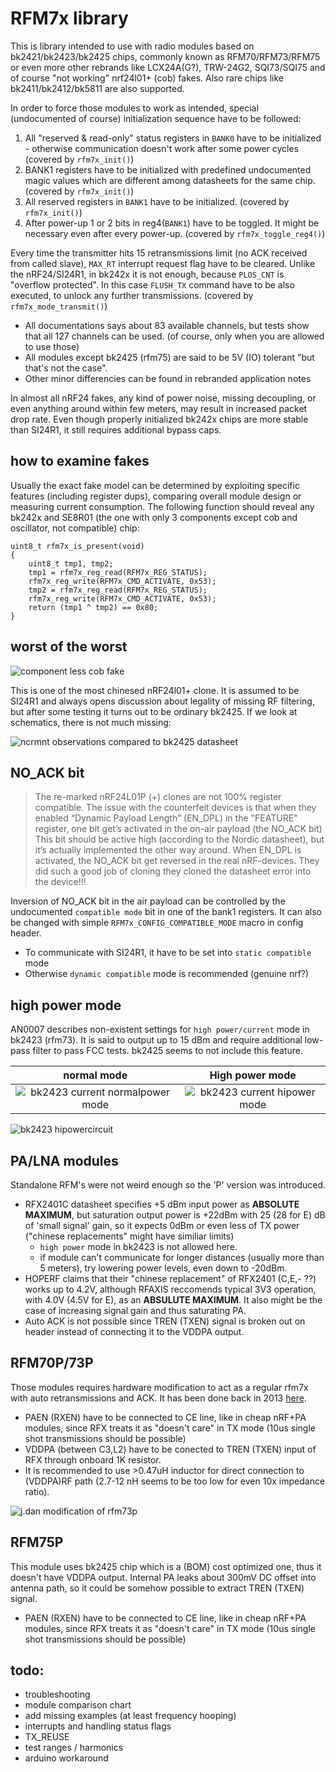 # RFM7x library

This is library intended to use with radio modules based on bk2421/bk2423/bk2425 chips, commonly known as RFM70/RFM73/RFM75 or even more other rebrands like LCX24A(G?), TRW-24G2, SQI73/SQI75 and of course "not working" nrf24l01+ (cob) fakes.
Also rare chips like bk2411/bk2412/bk5811 are also supported.

In order to force those modules to work as intended, special (undocumented of course) initialization sequence have to be followed:

1. All "reserved & read-only" status registers in `BANK0` have to be initialized - otherwise communication doesn't work after some power cycles (covered by `rfm7x_init()`)
2. BANK1 registers have to be initialized with predefined undocumented magic values which are different among datasheets for the same chip. (covered by `rfm7x_init()`)
3. All reserved registers in `BANK1` have to be initialized. (covered by `rfm7x_init()`)
4. After power-up 1 or 2 bits in reg4(`BANK1`) have to be toggled. It might be necessary even after every power-up. (covered by `rfm7x_toggle_reg4()`)

Every time the transmitter hits 15 retransmissions limit (no ACK received from called slave), `MAX_RT` interrupt request flag have to be cleared.
Unlike the nRF24/SI24R1, in bk242x it is not enough, because `PLOS_CNT` is "overflow protected".
In this case `FLUSH_TX` command have to be also executed, to unlock any further transmissions. (covered by `rfm7x_mode_transmit()`)

- All documentations says about 83 available channels, but tests show that all 127 channels can be used. (of course, only when you are allowed to use those)
- All modules except bk2425 (rfm75) are said to be 5V (IO) tolerant "but that's not the case".
- Other minor differencies can be found in rebranded application notes

In almost all nRF24 fakes, any kind of power noise, missing decoupling, or even anything around within few meters, may result in increased packet drop rate.
Even though properly initialized bk242x chips are more stable than SI24R1, it still requires additional bypass caps.

## how to examine fakes

Usually the exact fake model can be determined by exploiting specific features (including register dups), comparing overall module design or measuring current consumption.
The following function should reveal any bk242x and SE8R01 (the one with only 3 components except cob and oscillator, not compatible) chip:

```
uint8_t rfm7x_is_present(void)
{
 	uint8_t tmp1, tmp2;
 	tmp1 = rfm7x_reg_read(RFM7x_REG_STATUS);
 	rfm7x_reg_write(RFM7x_CMD_ACTIVATE, 0x53);
 	tmp2 = rfm7x_reg_read(RFM7x_REG_STATUS);
 	rfm7x_reg_write(RFM7x_CMD_ACTIVATE, 0x53);
 	return (tmp1 ^ tmp2) == 0x80;
}
```

## worst of the worst

![component less cob fake](pics/nrf24l01_cobfake.jpg)

This is one of the most chinesed nRF24l01+ clone. 
It is assumed to be SI24R1 and always opens discussion about legality of missing RF filtering, but after some testing it turns out to be ordinary bk2425.
If we look at schematics, there is not much missing:

![ncrmnt observations compared to bk2425 datasheet](pics/schematic.png)
 
## NO_ACK bit

> The re-marked nRF24L01P (+) clones are not 100% register compatible. The issue with the counterfeit devices is that when they enabled “Dynamic Payload Length” (EN_DPL) in the "FEATURE" register, one bit get’s activated in the on-air payload (the NO_ACK bit) This bit should be active high (according to the Nordic datasheet), but it’s actually implemented the other way around. When EN_DPL is activated, the NO_ACK bit get reversed in the real nRF-devices. They did such a good job of cloning they cloned the datasheet error into the device!!!

Inversion of NO_ACK bit in the air payload can be controlled by the undocumented `compatible mode` bit in one of the bank1 registers. 
It can also be changed with simple `RFM7x_CONFIG_COMPATIBLE_MODE` macro in config header.

- To communicate with SI24R1, it have to be set into `static compatible` mode 
- Otherwise `dynamic compatible` mode is recommended (genuine nrf?)

## high power mode

AN0007 describes non-existent settings for `high power/current` mode in bk2423 (rfm73).
It is said to output up to 15 dBm and require additional low-pass filter to pass FCC tests.
bk2425 seems to not include this feature.

| normal mode | High power mode |
|:---:|:---:|
|![bk2423 current normalpower mode](pics/2ohm2_normal_mode.png) | ![bk2423 current hipower mode](pics/2ohm2_high_power_mode.png)|

![bk2423 hipowercircuit](pics/bk2423_hipower_circuit.png)

## PA/LNA modules
Standalone RFM's were not weird enough so the 'P' version was introduced.

- RFX2401C datasheet specifies +5 dBm input power as **ABSOLUTE MAXIMUM**, but saturation output power is +22dBm with 25 (28 for E) dB of 'small signal' gain, so it expects 0dBm or even less of TX power ("chinese replacements" might have similiar limits)
	- `high power` mode in bk2423 is not allowed here.
	- if module can't communicate for longer distances (usually more than 5 meters), try lowering power levels, even down to -20dBm.
- HOPERF claims that their "chinese replacement" of RFX2401 (C,E,- ??) works up to 4.2V, although RFAXIS reccomends typical 3V3 operation, with 4.0V (4.5V for E), as an **ABSULUTE MAXIMUM**. It also might be the case of increasing signal gain and thus saturating PA.
- Auto ACK is not possible since TREN (TXEN) signal is broken out on header instead of connecting it to the VDDPA output.
	
## RFM70P/73P

Those modules requires hardware modification to act as a regular rfm7x with auto retransmissions and ACK.
It has been done back in 2013 [here](http://www.elektroda.pl/rtvforum/topic2659984.html).

- PAEN (RXEN) have to be connected to CE line, like in cheap nRF+PA modules, since RFX treats it as "doesn't care" in TX mode (10us single shot transmissions should be possible)
- VDDPA (between C3,L2) have to be conected to TREN (TXEN) input of RFX through onboard 1K resistor.
- It is recommended to use >0.47uH inductor for direct connection to (VDDPA)RF path (2.7-12 nH seems to be too low for even 10x impedance ratio).

![j.dan modification of rfm73p](pics/rfm73p_mod.jpg)

## RFM75P

This module uses bk2425 chip which is a (BOM) cost optimized one, thus it doesn't have VDDPA output.
Internal PA leaks about 300mV DC offset into antenna path, so it could be somehow possible to extract TREN (TXEN) signal.

- PAEN (RXEN) have to be connected to CE line, like in cheap nRF+PA modules, since RFX treats it as "doesn't care" in TX mode (10us single shot transmissions should be possible)

## todo:
- troubleshooting
- module comparison chart
- add missing examples (at least frequency hooping)
- interrupts and handling status flags
- TX_REUSE
- test ranges / harmonics
- arduino workaround